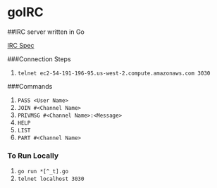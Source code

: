 # goIRC

##IRC server written in Go

[IRC Spec](https://tools.ietf.org/html/rfc1459)

###Connection Steps
 1. ```telnet ec2-54-191-196-95.us-west-2.compute.amazonaws.com 3030```

###Commands
 1. ```PASS <User Name>```
 1. ```JOIN #<Channel Name>```
 1. ```PRIVMSG #<Channel Name>:<Message>```
 1. ```HELP```
 1. ```LIST```
 1. ```PART #<Channel Name>```

### To Run Locally
 1. ```go run *[^_t].go```
 2. ```telnet localhost 3030```

